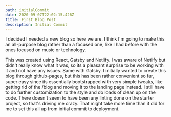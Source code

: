 ```yaml
---
path: initialCommit
date: 2020-09-07T22:02:15.426Z
title: First Blog Post
description: Initial Commit
---
```

I decided I needed a new blog so here we are.  I think I'm going to make this an all-purpose blog rather than a focused one, like I had before with the ones focused on music or technology.  



This was created using React, Gatsby and Netlify.  I was aware of Netlify but didn't really know what it was, so its a pleasant surprise to be working with it and not have any issues.  Same with Gatsby.  I initially wanted to create this blog through github-pages, but this has been rather convenient so far, super easy since its essentially bootstrapped with very simple tweaks, like getting rid of the /blog and moving it to the landing page instead.  I still have to do further customization to the style and do loads of clean up on the code.  There doesn't seem to have been any linting done on the starter project, so that's driving me crazy.  That might take more time than it did for me to set this all up from initial commit to deployment.
